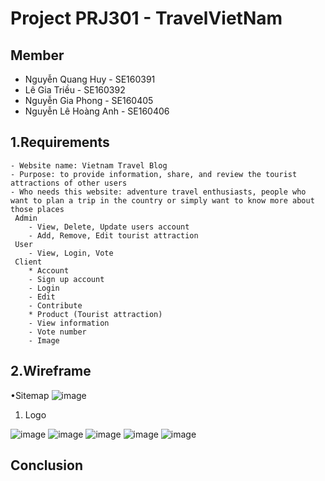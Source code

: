 # Project PRJ301 - TravelVietNam
## Member
   - Nguyễn Quang Huy - SE160391
   - Lê Gia Triều - SE160392
   - Nguyễn Gia Phong - SE160405
   - Nguyễn Lê Hoàng Anh - SE160406
## 1.Requirements

    - Website name: Vietnam Travel Blog
    - Purpose: to provide information, share, and review the tourist attractions of other users
    - Who needs this website: adventure travel enthusiasts, people who want to plan a trip in the country or simply want to know more about those places
     Admin
        - View, Delete, Update users account
        - Add, Remove, Edit tourist attraction
     User
        - View, Login, Vote
     Client
        * Account
        - Sign up account
        - Login
        - Edit
        - Contribute 
        * Product (Tourist attraction)
        - View information
        - Vote number
        - Image       

## 2.Wireframe

   •Sitemap
   ![image](https://user-images.githubusercontent.com/122345473/218329078-27db2881-b243-463f-a71f-46921da2b65e.png)

   1. Logo
   

   ![image](https://user-images.githubusercontent.com/122345473/225925117-73bebf1d-f55f-4dc9-b00a-a79be7845167.png)
  ![image](https://user-images.githubusercontent.com/122345473/225925277-817c4a4f-69c2-40c1-9657-ffbec44f5320.png)
  ![image](https://user-images.githubusercontent.com/122345473/225925540-526c921e-0edb-41f8-8bab-2c4cfad2aaf7.png)
  ![image](https://user-images.githubusercontent.com/122345473/225925624-dd6daee6-2f42-4842-acce-a66010f9b708.png)
  ![image](https://user-images.githubusercontent.com/122345473/225925706-6198c72a-4b36-4fd6-9c7e-02263f338764.png)

   


   





## Conclusion

